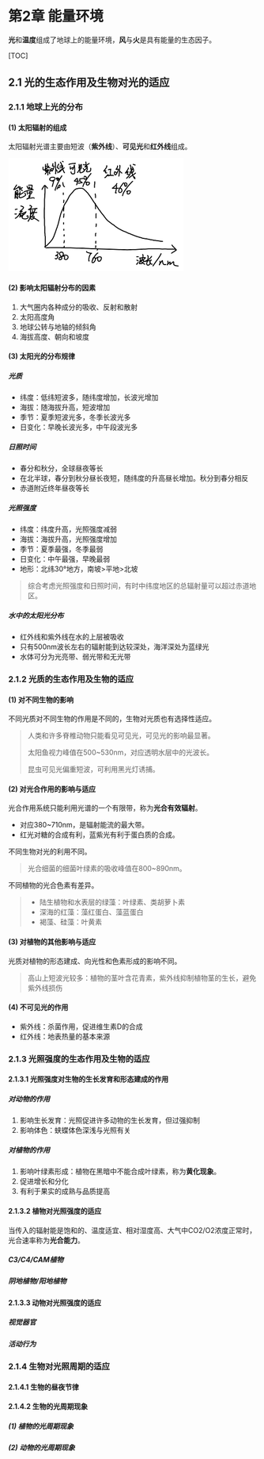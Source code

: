# 第2章 能量环境

**光**和**温度**组成了地球上的能量环境，**风**与**火**是具有能量的生态因子。

[TOC]

## 2.1 光的生态作用及生物对光的适应

### 2.1.1 地球上光的分布

#### (1) 太阳辐射的组成

太阳辐射光谱主要由短波（**紫外线**）、**可见光**和**红外线**组成。

![image-20201005233402973](img\img008.png)

#### (2) 影响太阳辐射分布的因素

1. 大气圈内各种成分的吸收、反射和散射
2. 太阳高度角
3. 地球公转与地轴的倾斜角
4. 海拔高度、朝向和坡度

#### (3) 太阳光的分布规律

##### 光质

* 纬度：低纬短波多，随纬度增加，长波光增加
* 海拔：随海拔升高，短波增加
* 季节：夏季短波光多，冬季长波光多
* 日变化：早晚长波光多，中午段波光多

##### 日照时间

* 春分和秋分，全球昼夜等长
* 在北半球，春分到秋分昼长夜短，随纬度的升高昼长增加。秋分到春分相反
* 赤道附近终年昼夜等长

##### 光照强度

* 纬度：纬度升高，光照强度减弱
* 海拔：海拔升高，光照强度增加
* 季节：夏季最强，冬季最弱
* 日变化：中午最强，早晚最弱
* 地形：北纬30°地方，南坡>平地>北坡

>  综合考虑光照强度和日照时间，有时中纬度地区的总辐射量可以超过赤道地区。

##### 水中的太阳光分布

* 红外线和紫外线在水的上层被吸收
* 只有500nm波长左右的辐射能到达较深处，海洋深处为蓝绿光
* 水体可分为光亮带、弱光带和无光带

### 2.1.2 光质的生态作用及生物的适应

#### (1) 对不同生物的影响

不同光质对不同生物的作用是不同的，生物对光质也有选择性适应。

> 人类和许多脊椎动物只能看见可见光，可见光的影响最显著。
>
> 太阳鱼视力峰值在500~530nm，对应透明水层中的光波长。
>
> 昆虫可见光偏重短波，可利用黑光灯诱捕。

#### (2) 对光合作用的影响与适应

光合作用系统只能利用光谱的一个有限带，称为**光合有效辐射**。

* 对应380~710nm，是辐射能流的最大带。
* 红光对糖的合成有利，蓝紫光有利于蛋白质的合成。

不同生物对光的利用不同。

> 光合细菌的细菌叶绿素的吸收峰值在800~890nm。

不同植物的光合色素有差异。

> * 陆生植物和水表层的绿藻：叶绿素、类胡萝卜素
> * 深海的红藻：藻红蛋白、藻蓝蛋白
> * 褐藻、硅藻：叶黄素

#### (3) 对植物的其他影响与适应

光质对植物的形态建成、向光性和色素形成的影响不同。

> 高山上短波光较多：植物的茎叶含花青素，紫外线抑制植物茎的生长，避免紫外线损伤

#### (4) 不可见光的作用

* 紫外线：杀菌作用，促进维生素D的合成
* 红外线：地表热量的基本来源

### 2.1.3 光照强度的生态作用及生物的适应

#### 2.1.3.1 光照强度对生物的生长发育和形态建成的作用

##### 对动物的作用

1. 影响生长发育：光照促进许多动物的生长发育，但过强抑制
2. 影响体色：蛱蝶体色深浅与光照有关

##### 对植物的作用

1. 影响叶绿素形成：植物在黑暗中不能合成叶绿素，称为**黄化现象**。
2. 促进增长和分化
3. 有利于果实的成熟与品质提高

#### 2.1.3.2 植物对光照强度的适应

当传入的辐射能是饱和的、温度适宜、相对湿度高、大气中CO2/O2浓度正常时，光合速率称为**光合能力**。

##### C3/C4/CAM植物



##### 阴地植物/阳地植物



#### 2.1.3.3 动物对光照强度的适应

##### 视觉器官



##### 活动行为



### 2.1.4 生物对光照周期的适应

#### 2.1.4.1 生物的昼夜节律



#### 2.1.4.2 生物的光周期现象

##### (1) 植物的光周期现象



##### (2) 动物的光周期现象

